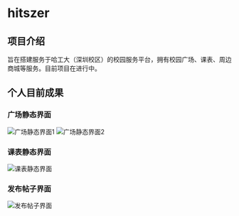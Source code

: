 # hitszer
## 项目介绍
旨在搭建服务于哈工大（深圳校区）的校园服务平台，拥有校园广场、课表、周边商城等服务。目前项目在进行中。
## 个人目前成果
### 广场静态界面
![广场静态界面1](https://6465-demo-2ggbh68sd70c1991-1305073910.tcb.qcloud.la/gxy_%E7%95%8C%E9%9D%A2/%E7%95%8C%E9%9D%A21.PNG?sign=50a1e4b0577b0060f1072d9a2177b6eb&t=1617000155)
![广场静态界面2](https://6465-demo-2ggbh68sd70c1991-1305073910.tcb.qcloud.la/gxy_%E7%95%8C%E9%9D%A2/%E7%95%8C%E9%9D%A22.PNG?sign=3960552e632e7a333c1542a2ceac7646&t=1617000210)
### 课表静态界面
![课表静态界面](https://6465-demo-2ggbh68sd70c1991-1305073910.tcb.qcloud.la/gxy_%E7%95%8C%E9%9D%A2/%E8%AF%BE%E8%A1%A8%E7%95%8C%E9%9D%A2.PNG?sign=8acd44c86738e679a783b09fab5ab090&t=1617000248)
### 发布帖子界面
![发布帖子界面](https://6465-demo-2ggbh68sd70c1991-1305073910.tcb.qcloud.la/gxy_%E7%95%8C%E9%9D%A2/%E5%8F%91%E5%B8%83%E5%B8%96%E5%AD%90%E7%95%8C%E9%9D%A2.PNG?sign=bd084702a5e650020065d6da4a628e5e&t=1617000301)
